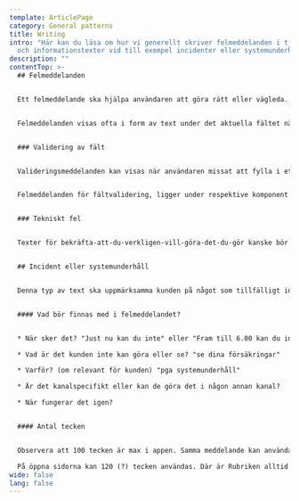 ```yaml
---
template: ArticlePage
category: General patterns
title: Writing
intro: "Här kan du läsa om hur vi generellt skriver felmeddelanden i tjänster
  och informationstexter vid till exempel incidenter eller systemunderhåll. "
description: ""
contentTop: >-
  ## Felmeddelanden


  Ett felmeddelande ska hjälpa användaren att göra rätt eller vägleda. Vad har hänt? Och vad kan användaren göra nu? Guida, hjälp och tipsa! Tonen är viktig, var vänlig och framförallt när det är vårt fel – var ödmjuk.


  Felmeddelanden visas ofta i form av text under det aktuella fältet när det kommer till validering, eller som ett modalfönster (även kallat dialologruta eller pop-up) vid andra fel.


  ### Validering av fält 


  Valideringsmeddelanden kan visas när användaren missat att fylla i ett fält, skriver fel format eller något annat gör att man inte kan gå vidare. 


  Felmeddelanden för fältvalidering, ligger under respektive komponent under [Forms](https://lf-digitala-kanaler.github.io/components/web/forms).


  ### Tekniskt fel


  Texter för bekräfta-att-du-verkligen-vill-göra-det-du-gör kanske bör ligga direkt under komponenten modal?


  ## Incident eller systemunderhåll


  Denna typ av text ska uppmärksamma kunden på något som tillfälligt inte fungerar eller går att använda som vanligt. Meddelandet skriva ofta i komponenten [Alert](https://lf-digitala-kanaler.github.io/components/web/system-display/alert). Det som på öppna sidor i Episerver heter Viktigt meddelande under Arkiv för startsidan eller på respektive produktsida. 


  #### Vad bör finnas med i felmeddelandet? 


  * När sker det? "Just nu kan du inte" eller "Fram till 6.00 kan du inte" (om meddelande publiceras när det sker) eller "På lördag 18-24" (om det publiceras efter)

  * Vad är det kunden inte kan göra eller se? "se dina försäkringar"

  * Varför? (om relevant för kunden) "pga systemunderhåll"

  * Är det kanalspecifikt eller kan de göra det i någon annan kanal? 

  * När fungerar det igen? 


  #### Antal tecken


  Observera att 100 tecken är max i appen. Samma meddelande kan användas på Mina sidor. \

  På öppna sidorna kan 120 (?) tecken användas. Där är Rubriken alltid Viktigt meddelande (även på produktsidorna?)
wide: false
lang: false
---
```

